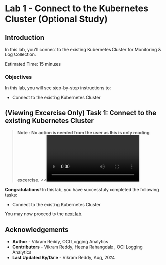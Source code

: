 # Lab 1 - Connect to the Kubernetes Cluster (Optional Study)

## Introduction

In this lab, you'll connect to the existing Kubernetes Cluster for Monitoring & Log Collection.

Estimated Time: 15 minutes

### Objectives

In this lab, you will see step-by-step instructions to:

  - Connect to the existing Kubernetes Cluster


## (Viewing Excercise Only) Task 1: Connect to the existing Kubernetes Cluster
  > **Note** : **No action is needed from the user as this is only reading excercise.**
    <<<VIDEO TO BE UPLOADED>>>


**Congratulations!** In this lab, you have successfuly completed the following tasks:
- Connect to the existing Kubernetes Cluster

You may now proceed to the [next lab](#next).

## Acknowledgements
* **Author** - Vikram Reddy, OCI Logging Analytics
* **Contributors** -  Vikram Reddy, Heena Rahangdale , OCI Logging Analytics
* **Last Updated By/Date** - Vikram Reddy, Aug, 2024

